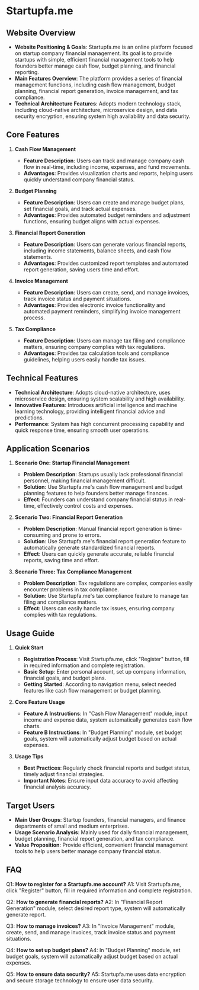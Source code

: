# Startupfa.me

## Website Overview
- **Website Positioning & Goals**: Startupfa.me is an online platform focused on startup company financial management. Its goal is to provide startups with simple, efficient financial management tools to help founders better manage cash flow, budget planning, and financial reporting.
- **Main Features Overview**: The platform provides a series of financial management functions, including cash flow management, budget planning, financial report generation, invoice management, and tax compliance.
- **Technical Architecture Features**: Adopts modern technology stack, including cloud-native architecture, microservice design, and data security encryption, ensuring system high availability and data security.

## Core Features
1. **Cash Flow Management**
   - **Feature Description**: Users can track and manage company cash flow in real-time, including income, expenses, and fund movements.
   - **Advantages**: Provides visualization charts and reports, helping users quickly understand company financial status.

2. **Budget Planning**
   - **Feature Description**: Users can create and manage budget plans, set financial goals, and track actual expenses.
   - **Advantages**: Provides automated budget reminders and adjustment functions, ensuring budget aligns with actual expenses.

3. **Financial Report Generation**
   - **Feature Description**: Users can generate various financial reports, including income statements, balance sheets, and cash flow statements.
   - **Advantages**: Provides customized report templates and automated report generation, saving users time and effort.

4. **Invoice Management**
   - **Feature Description**: Users can create, send, and manage invoices, track invoice status and payment situations.
   - **Advantages**: Provides electronic invoice functionality and automated payment reminders, simplifying invoice management process.

5. **Tax Compliance**
   - **Feature Description**: Users can manage tax filing and compliance matters, ensuring company complies with tax regulations.
   - **Advantages**: Provides tax calculation tools and compliance guidelines, helping users easily handle tax issues.

## Technical Features
- **Technical Architecture**: Adopts cloud-native architecture, uses microservice design, ensuring system scalability and high availability.
- **Innovative Features**: Introduces artificial intelligence and machine learning technology, providing intelligent financial advice and predictions.
- **Performance**: System has high concurrent processing capability and quick response time, ensuring smooth user operations.

## Application Scenarios
1. **Scenario One: Startup Financial Management**
   - **Problem Description**: Startups usually lack professional financial personnel, making financial management difficult.
   - **Solution**: Use Startupfa.me's cash flow management and budget planning features to help founders better manage finances.
   - **Effect**: Founders can understand company financial status in real-time, effectively control costs and expenses.

2. **Scenario Two: Financial Report Generation**
   - **Problem Description**: Manual financial report generation is time-consuming and prone to errors.
   - **Solution**: Use Startupfa.me's financial report generation feature to automatically generate standardized financial reports.
   - **Effect**: Users can quickly generate accurate, reliable financial reports, saving time and effort.

3. **Scenario Three: Tax Compliance Management**
   - **Problem Description**: Tax regulations are complex, companies easily encounter problems in tax compliance.
   - **Solution**: Use Startupfa.me's tax compliance feature to manage tax filing and compliance matters.
   - **Effect**: Users can easily handle tax issues, ensuring company complies with tax regulations.

## Usage Guide
1. **Quick Start**
   - **Registration Process**: Visit Startupfa.me, click "Register" button, fill in required information and complete registration.
   - **Basic Setup**: Enter personal account, set up company information, financial goals, and budget plans.
   - **Getting Started**: According to navigation menu, select needed features like cash flow management or budget planning.

2. **Core Feature Usage**
   - **Feature A Instructions**: In "Cash Flow Management" module, input income and expense data, system automatically generates cash flow charts.
   - **Feature B Instructions**: In "Budget Planning" module, set budget goals, system will automatically adjust budget based on actual expenses.

3. **Usage Tips**
   - **Best Practices**: Regularly check financial reports and budget status, timely adjust financial strategies.
   - **Important Notes**: Ensure input data accuracy to avoid affecting financial analysis accuracy.

## Target Users
- **Main User Groups**: Startup founders, financial managers, and finance departments of small and medium enterprises.
- **Usage Scenario Analysis**: Mainly used for daily financial management, budget planning, financial report generation, and tax compliance.
- **Value Proposition**: Provide efficient, convenient financial management tools to help users better manage company financial status.

## FAQ
Q1: **How to register for a Startupfa.me account?**
A1: Visit Startupfa.me, click "Register" button, fill in required information and complete registration.

Q2: **How to generate financial reports?**
A2: In "Financial Report Generation" module, select desired report type, system will automatically generate report.

Q3: **How to manage invoices?**
A3: In "Invoice Management" module, create, send, and manage invoices, track invoice status and payment situations.

Q4: **How to set up budget plans?**
A4: In "Budget Planning" module, set budget goals, system will automatically adjust budget based on actual expenses.

Q5: **How to ensure data security?**
A5: Startupfa.me uses data encryption and secure storage technology to ensure user data security. 